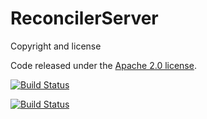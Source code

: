 # ReconcilerServer

Copyright and license

Code released under the <a href="https://github.com/ettoremaiorana/ReconcilerServer/blob/master/LICENSE.md">Apache 2.0 license</a>.

[![Build Status](https://travis-ci.org/ettoremaiorana/ReconcilerServer.svg?branch=master)](https://travis-ci.org/ettoremaiorana/ReconcilerServer.svg?branch=master)

[![Build Status](https://scan.coverity.com/projects/8864/badge.svg?flat=1)](https://scan.coverity.com/projects/8864/badge.svg?flat=1)
